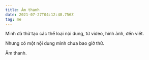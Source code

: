```yaml
---
title: Âm thanh
date: 2021-07-27T04:12:48.756Z
tag: me
---
```

Mình đã thử tạo các thể loại nội dung, từ video, hình ảnh, đến viết. 

Nhưng có một nội dung mình chưa bao giờ thử.

Âm thanh.